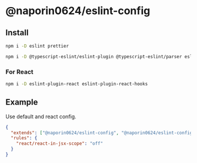 # @naporin0624/eslint-config

## Install
```bash
npm i -D eslint prettier

npm i -D @typescript-eslint/eslint-plugin @typescript-eslint/parser eslint-config-prettier eslint-import-resolver-typescript eslint-plugin-import
```

### For React

```bash
npm i -D eslint-plugin-react eslint-plugin-react-hooks
```

## Example

Use default and react config.

```json
{
  "extends": ["@naporin0624/eslint-config", "@naporin0624/eslint-config/react"],
  "rules": {
    "react/react-in-jsx-scope": "off"
  }
}
```